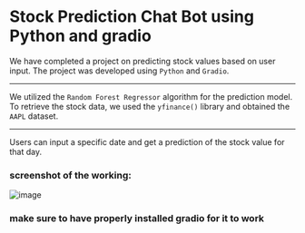 # Stock Prediction Chat Bot using Python and gradio

We have completed a project on predicting stock values based on user input. The project was developed using `Python` and `Gradio`. 

---

We utilized the `Random Forest Regressor` algorithm for the prediction model. To retrieve the stock data, we used the `yfinance()` library and obtained the `AAPL` dataset.

---

 Users can input a specific date and get a prediction of the stock value for that day.

### screenshot of the working:

![image](https://github.com/Akasxh/stock-prediction/assets/115539225/f444dd9e-f2d6-4bb8-89b8-eb541ade19d7)

### make sure to have properly installed gradio for it to work
